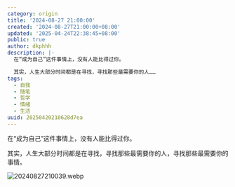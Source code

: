 ```yaml
---
category: origin
title: '2024-08-27 21:00:00'
created: '2024-08-27T21:00:00+08:00'
updated: '2025-04-24T22:38:45+08:00'
public: true
author: dkphhh
description: |-
  在“成为自己”这件事情上，没有人能比得过你。

  其实，人生大部分时间都是在寻找，寻找那些最需要你的人……
tags:
  - 自我
  - 随笔
  - 哲学
  - 情绪
  - 生活
uuid: 20250420210628d7ea
---
```


在“成为自己”这件事情上，没有人能比得过你。

其实，人生大部分时间都是在寻找，寻找那些最需要你的人，寻找那些最需要你的事情。

![20240827210039.webp](https://img.dkphhh.me/20240827210039.webp)
